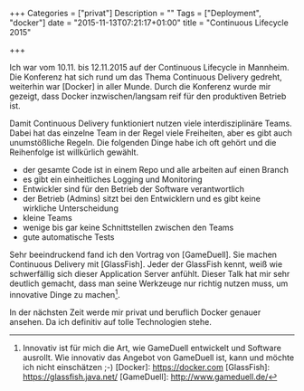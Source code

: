 +++
Categories = ["privat"]
Description = ""
Tags = ["Deployment", "docker"]
date = "2015-11-13T07:21:17+01:00"
title = "Continuous Lifecycle 2015"

+++

Ich war vom 10.11. bis 12.11.2015 auf der Continuous Lifecycle
in Mannheim. Die Konferenz hat sich rund um das Thema Continuous
Delivery gedreht, weiterhin war [Docker] in aller Munde. Durch
die Konferenz wurde mir gezeigt, dass Docker inzwischen/langsam 
reif für den produktiven Betrieb ist. 

Damit Continuous Delivery funktioniert nutzen viele interdisziplinäre
Teams. Dabei hat das einzelne Team in der Regel viele Freiheiten,
aber es gibt auch unumstößliche Regeln. Die folgenden Dinge habe ich
oft gehört und die Reihenfolge ist willkürlich gewählt.

 - der gesamte Code ist in einem Repo und alle arbeiten auf einen Branch
 - es gibt ein einheitliches Logging und Monitoring
 - Entwickler sind für den Betrieb der Software verantwortlich
 - der Betrieb (Admins) sitzt bei den Entwicklern und es gibt keine wirkliche Unterscheidung
 - kleine Teams
 - wenige bis gar keine Schnittstellen zwischen den Teams
 - gute automatische Tests

Sehr beeindruckend fand ich den Vortrag von [GameDuell]. Sie machen Continuous Delivery
mit [GlassFish]. Jeder der GlassFish kennt, weiß wie schwerfällig sich
dieser Application Server anfühlt. Dieser Talk hat mir sehr deutlich gemacht,
dass man seine Werkzeuge nur richtig nutzen muss, um innovative
Dinge zu machen[^1].

In der nächsten Zeit werde mir privat und beruflich Docker genauer
ansehen. Da ich definitiv auf tolle Technologien stehe. 



[^1]: Innovativ ist für mich die Art, wie GameDuell entwickelt und Software ausrollt. Wie innovativ das Angebot von GameDuell ist, kann und möchte ich nicht einschätzen ;-)
[Docker]: https://docker.com
[GlassFish]: https://glassfish.java.net/
[GameDuell]: http://www.gameduell.de/
